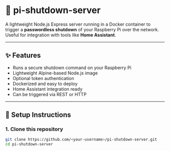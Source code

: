 # 🛑 pi-shutdown-server

A lightweight Node.js Express server running in a Docker container to trigger a **passwordless shutdown** of your Raspberry Pi over the network. Useful for integration with tools like **Home Assistant**.

---

## ✨ Features

- Runs a secure shutdown command on your Raspberry Pi
- Lightweight Alpine-based Node.js image
- Optional token authentication
- Dockerized and easy to deploy
- Home Assistant integration ready
- Can be triggered via REST or HTTP

---

## 🚀 Setup Instructions

### 1. Clone this repository

```bash
git clone https://github.com/<your-username>/pi-shutdown-server.git
cd pi-shutdown-server
